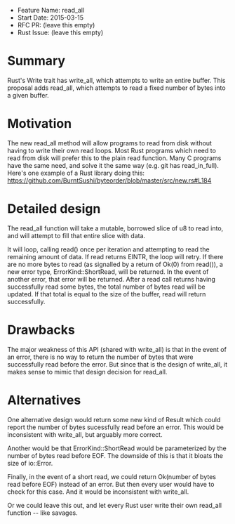 - Feature Name: read_all
- Start Date: 2015-03-15
- RFC PR: (leave this empty)
- Rust Issue: (leave this empty)

# Summary

Rust's Write trait has write_all, which attempts to write an entire
buffer.  This proposal adds read_all, which attempts to read a fixed
number of bytes into a given buffer.

# Motivation

The new read_all method will allow programs to read from disk without
having to write their own read loops.  Most Rust programs which need
to read from disk will prefer this to the plain read function.  Many C
programs have the same need, and solve it the same way (e.g. git has
read_in_full).  Here's one example of a Rust library doing this:
https://github.com/BurntSushi/byteorder/blob/master/src/new.rs#L184

# Detailed design

The read_all function will take a mutable, borrowed slice of u8 to
read into, and will attempt to fill that entire slice with data.

It will loop, calling read() once per iteration and attempting to read
the remaining amount of data.  If read returns EINTR, the loop will
retry.  If there are no more bytes to read (as signalled by a return
of Ok(0) from read()), a new error type, ErrorKind::ShortRead, will be
returned.  In the event of another error, that error will be
returned. After a read call returns having successfully read some
bytes, the total number of bytes read will be updated.  If that
total is equal to the size of the buffer, read will return
successfully.

# Drawbacks

The major weakness of this API (shared with write_all) is that in the
event of an error, there is no way to return the number of bytes that
were successfully read before the error.  But since that is the design
of write_all, it makes sense to mimic that design decision for read_all.

# Alternatives

One alternative design would return some new kind of Result which
could report the number of bytes sucessfully read before an error.
This would be inconsistent with write_all, but arguably more correct.

Another would be that ErrorKind::ShortRead would be parameterized by
the number of bytes read before EOF.  The downside of this is that it
bloats the size of io::Error.

Finally, in the event of a short read, we could return Ok(number of
bytes read before EOF) instead of an error.  But then every user would
have to check for this case.  And it would be inconsistent with
write_all.

Or we could leave this out, and let every Rust user write their own
read_all function -- like savages.
